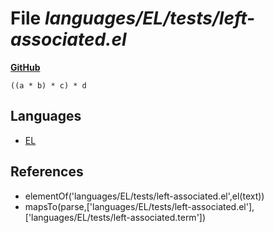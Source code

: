 # File _languages/EL/tests/left-associated.el_
**[GitHub](https://github.com/softlang/yas/blob/master/languages/EL/tests/left-associated.el)**
```
((a * b) * c) * d
```

## Languages
* [EL](../languages/EL.md)

## References
* elementOf('languages/EL/tests/left-associated.el',el(text))
* mapsTo(parse,['languages/EL/tests/left-associated.el'],['languages/EL/tests/left-associated.term'])
